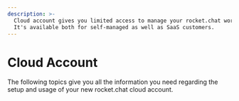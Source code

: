 ```yaml
---
description: >-
  Cloud account gives you limited access to manage your rocket.chat workspace.
  It's available both for self-managed as well as SaaS customers.
---
```


# Cloud Account

The following topics give you all the information you need regarding the setup and usage of your new rocket.chat cloud account.

